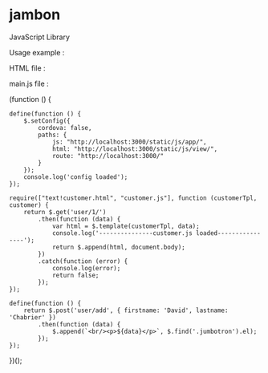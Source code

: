 # jambon
JavaScript Library


Usage example : 

HTML file :

<script src="static/js/jAmbon.js" data-main="static/js/main.js"></script>

main.js file :

(function () {

    define(function () {
        $.setConfig({
            cordova: false,
            paths: {
                js: "http://localhost:3000/static/js/app/",
                html: "http://localhost:3000/static/js/view/",
                route: "http://localhost:3000/"
            }
        });
        console.log('config loaded');
    });

    require(["text!customer.html", "customer.js"], function (customerTpl, customer) {
        return $.get('user/1/')
            .then(function (data) {
                var html = $.template(customerTpl, data);
                console.log('---------------customer.js loaded----------------');
                return $.append(html, document.body);
            })
            .catch(function (error) {
                console.log(error);
                return false;
            });
    });

    define(function () {
        return $.post('user/add', { firstname: 'David', lastname: 'Chabrier' })
            .then(function (data) {
                $.append(`<br/><p>${data}</p>`, $.find('.jumbotron').el);
            });
    });

})();
